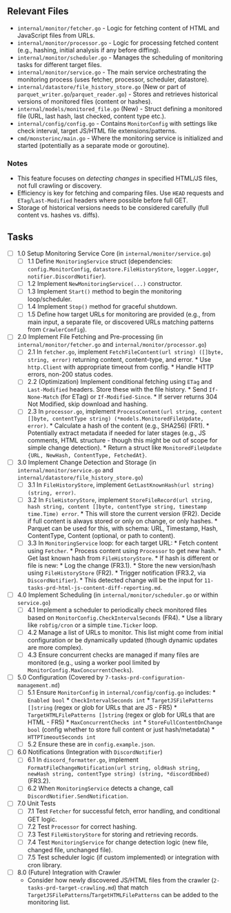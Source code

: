 ## Relevant Files

- `internal/monitor/fetcher.go` - Logic for fetching content of HTML and JavaScript files from URLs.
- `internal/monitor/processor.go` - Logic for processing fetched content (e.g., hashing, initial analysis if any before diffing).
- `internal/monitor/scheduler.go` - Manages the scheduling of monitoring tasks for different target files.
- `internal/monitor/service.go` - The main service orchestrating the monitoring process (uses fetcher, processor, scheduler, datastore).
- `internal/datastore/file_history_store.go` (New or part of `parquet_writer.go`/`parquet_reader.go`) - Stores and retrieves historical versions of monitored files (content or hashes).
- `internal/models/monitored_file.go` (New) - Struct defining a monitored file (URL, last hash, last checked, content type etc.).
- `internal/config/config.go` - Contains `MonitorConfig` with settings like check interval, target JS/HTML file extensions/patterns.
- `cmd/monsterinc/main.go` - Where the monitoring service is initialized and started (potentially as a separate mode or goroutine).

### Notes

- This feature focuses on *detecting changes* in specified HTML/JS files, not full crawling or discovery.
- Efficiency is key for fetching and comparing files. Use `HEAD` requests and `ETag`/`Last-Modified` headers where possible before full GET.
- Storage of historical versions needs to be considered carefully (full content vs. hashes vs. diffs).

## Tasks

- [ ] 1.0 Setup Monitoring Service Core (in `internal/monitor/service.go`)
  - [ ] 1.1 Define `MonitoringService` struct (dependencies: `config.MonitorConfig`, `datastore.FileHistoryStore`, `logger.Logger`, `notifier.DiscordNotifier`).
  - [ ] 1.2 Implement `NewMonitoringService(...)` constructor.
  - [ ] 1.3 Implement `Start()` method to begin the monitoring loop/scheduler.
  - [ ] 1.4 Implement `Stop()` method for graceful shutdown.
  - [ ] 1.5 Define how target URLs for monitoring are provided (e.g., from main input, a separate file, or discovered URLs matching patterns from `CrawlerConfig`).

- [ ] 2.0 Implement File Fetching and Pre-processing (in `internal/monitor/fetcher.go` and `internal/monitor/processor.go`)
  - [ ] 2.1 In `fetcher.go`, implement `FetchFileContent(url string) ([]byte, string, error)` returning content, content-type, and error.
        *   Use `http.Client` with appropriate timeout from config.
        *   Handle HTTP errors, non-200 status codes.
  - [ ] 2.2 (Optimization) Implement conditional fetching using `ETag` and `Last-Modified` headers. Store these with the file history.
        *   Send `If-None-Match` (for ETag) or `If-Modified-Since`.
        *   If server returns 304 Not Modified, skip download and hashing.
  - [ ] 2.3 In `processor.go`, implement `ProcessContent(url string, content []byte, contentType string) (*models.MonitoredFileUpdate, error)`.
        *   Calculate a hash of the content (e.g., SHA256) (FR1).
        *   Potentially extract metadata if needed for later stages (e.g., JS comments, HTML structure - though this might be out of scope for simple change detection).
        *   Return a struct like `MonitoredFileUpdate {URL, NewHash, ContentType, FetchedAt}`.

- [ ] 3.0 Implement Change Detection and Storage (in `internal/monitor/service.go` and `internal/datastore/file_history_store.go`)
  - [ ] 3.1 In `FileHistoryStore`, implement `GetLastKnownHash(url string) (string, error)`.
  - [ ] 3.2 In `FileHistoryStore`, implement `StoreFileRecord(url string, hash string, content []byte, contentType string, timestamp time.Time) error`.
        *   This will store the current version (FR2). Decide if full content is always stored or only on change, or only hashes.
        *   Parquet can be used for this, with schema: URL, Timestamp, Hash, ContentType, Content (optional, or path to content).
  - [ ] 3.3 In `MonitoringService` loop: for each target URL:
        *   Fetch content using `Fetcher`.
        *   Process content using `Processor` to get new hash.
        *   Get last known hash from `FileHistoryStore`.
        *   If hash is different or file is new: 
            *   Log the change (FR3.1).
            *   Store the new version/hash using `FileHistoryStore` (FR2).
            *   Trigger notification (FR3.2, via `DiscordNotifier`).
            *   This detected change will be the input for `11-tasks-prd-html-js-content-diff-reporting.md`.

- [ ] 4.0 Implement Scheduling (in `internal/monitor/scheduler.go` or within `service.go`)
  - [ ] 4.1 Implement a scheduler to periodically check monitored files based on `MonitorConfig.CheckIntervalSeconds` (FR4).
        *   Use a library like `robfig/cron` or a simple `time.Ticker` loop.
  - [ ] 4.2 Manage a list of URLs to monitor. This list might come from initial configuration or be dynamically updated (though dynamic updates are more complex).
  - [ ] 4.3 Ensure concurrent checks are managed if many files are monitored (e.g., using a worker pool limited by `MonitorConfig.MaxConcurrentChecks`).

- [ ] 5.0 Configuration (Covered by `7-tasks-prd-configuration-management.md`)
  - [ ] 5.1 Ensure `MonitorConfig` in `internal/config/config.go` includes:
        *   `Enabled bool`
        *   `CheckIntervalSeconds int`
        *   `TargetJSFilePatterns []string` (regex or glob for URLs that are JS - FR5)
        *   `TargetHTMLFilePatterns []string` (regex or glob for URLs that are HTML - FR5)
        *   `MaxConcurrentChecks int`
        *   `StoreFullContentOnChange bool` (config whether to store full content or just hash/metadata)
        *   `HTTPTimeoutSeconds int`
  - [ ] 5.2 Ensure these are in `config.example.json`.

- [ ] 6.0 Notifications (Integration with `DiscordNotifier`)
  - [ ] 6.1 In `discord_formatter.go`, implement `FormatFileChangeNotification(url string, oldHash string, newHash string, contentType string) (string, *discordEmbed)` (FR3.2).
  - [ ] 6.2 When `MonitoringService` detects a change, call `DiscordNotifier.SendNotification`.

- [ ] 7.0 Unit Tests
  - [ ] 7.1 Test `Fetcher` for successful fetch, error handling, and conditional GET logic.
  - [ ] 7.2 Test `Processor` for correct hashing.
  - [ ] 7.3 Test `FileHistoryStore` for storing and retrieving records.
  - [ ] 7.4 Test `MonitoringService` for change detection logic (new file, changed file, unchanged file).
  - [ ] 7.5 Test scheduler logic (if custom implemented) or integration with cron library.

- [ ] 8.0 (Future) Integration with Crawler
    *   Consider how newly discovered JS/HTML files from the crawler (`2-tasks-prd-target-crawling.md`) that match `TargetJSFilePatterns`/`TargetHTMLFilePatterns` can be added to the monitoring list. 